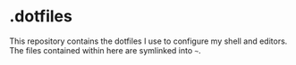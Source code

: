 # .dotfiles
This repository contains the dotfiles I use to configure my shell and editors. The files contained within here are symlinked into `~`.
